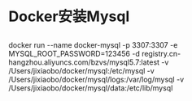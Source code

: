 #  Docker安装Mysql
 ## 

docker run --name docker-mysql -p 3307:3307 -e MYSQL_ROOT_PASSWORD=123456 -d registry.cn-hangzhou.aliyuncs.com/bzvs/mysql5.7:latest -v /Users/jixiaobo/docker/mysql:/etc/mysql -v /Users/jixiaobo/docker/mysql/logs:/var/log/mysql -v /Users/jixiaobo/docker/mysql/data:/etc/lib/mysql

 # 